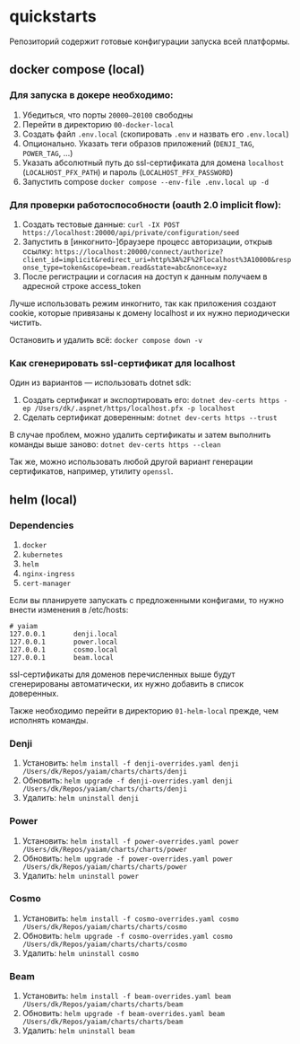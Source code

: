 # quickstarts

Репозиторий содержит готовые конфигурации запуска всей платформы.

## docker compose (local)

### Для запуска в докере необходимо:
1. Убедиться, что порты `20000—20100` свободны
1. Перейти в директорию `00-docker-local`
1. Создать файл `.env.local` (скопировать `.env` и назвать его `.env.local`)
1. Опционально. Указать теги образов приложений (`DENJI_TAG`, `POWER_TAG`, ...)
1. Указать абсолютный путь до ssl-сертификата для домена `localhost` (`LOCALHOST_PFX_PATH`) и пароль (`LOCALHOST_PFX_PASSWORD`)
1. Запустить compose `docker compose --env-file .env.local up -d`

### Для проверки работоспособности (oauth 2.0 implicit flow):
1. Создать тестовые данные: `curl -IX POST https://localhost:20000/api/private/configuration/seed`
1. Запустить в [инкогнито-]браузере процесс авторизации, открыв ссылку: `https://localhost:20000/connect/authorize?client_id=implicit&redirect_uri=http%3A%2F%2Flocalhost%3A10000&response_type=token&scope=beam.read&state=abc&nonce=xyz`
1. После регистрации и согласия на доступ к данным получаем в адресной строке access_token

Лучше использовать режим инкогнито, так как приложения создают cookie, которые привязаны к домену localhost и их нужно периодически чистить.

Остановить и удалить всё: `docker compose down -v`

### Как сгенерировать ssl-сертификат для localhost

Один из вариантов — использовать dotnet sdk:
1. Создать сертификат и экспортировать его: `dotnet dev-certs https -ep /Users/dk/.aspnet/https/localhost.pfx -p localhost`
1. Сделать сертификат доверенным: `dotnet dev-certs https --trust`

В случае проблем, можно удалить сертификаты и затем выполнить команды выше заново: `dotnet dev-certs https --clean`

Так же, можно использовать любой другой вариант генерации сертификатов, например, утилиту `openssl`.

## helm (local)

### Dependencies

1. `docker`
1. `kubernetes`
1. `helm`
1. `nginx-ingress`
1. `cert-manager`

Если вы планируете запускать с предложенными конфигами, то нужно внести изменения в /etc/hosts:

```
# yaiam
127.0.0.1       denji.local
127.0.0.1       power.local
127.0.0.1       cosmo.local
127.0.0.1       beam.local
```

ssl-сертификаты для доменов перечисленных выше будут сгенерированы автоматически, их нужно добавить в список доверенных.

Также необходимо перейти в директорию `01-helm-local` прежде, чем исполнять команды.

### Denji

1. Установить: `helm install -f denji-overrides.yaml denji /Users/dk/Repos/yaiam/charts/charts/denji`
1. Обновить: `helm upgrade -f denji-overrides.yaml denji /Users/dk/Repos/yaiam/charts/charts/denji`
1. Удалить: `helm uninstall denji`

### Power

1. Установить: `helm install -f power-overrides.yaml power /Users/dk/Repos/yaiam/charts/charts/power`
1. Обновить: `helm upgrade -f power-overrides.yaml power /Users/dk/Repos/yaiam/charts/charts/power`
1. Удалить: `helm uninstall power`

### Cosmo

1. Установить: `helm install -f cosmo-overrides.yaml cosmo /Users/dk/Repos/yaiam/charts/charts/cosmo`
1. Обновить: `helm upgrade -f cosmo-overrides.yaml cosmo /Users/dk/Repos/yaiam/charts/charts/cosmo`
1. Удалить: `helm uninstall cosmo`

### Beam

1. Установить: `helm install -f beam-overrides.yaml beam /Users/dk/Repos/yaiam/charts/charts/beam`
1. Обновить: `helm upgrade -f beam-overrides.yaml beam /Users/dk/Repos/yaiam/charts/charts/beam`
1. Удалить: `helm uninstall beam`